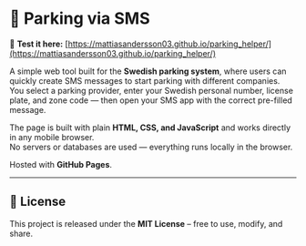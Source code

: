 # 🚗 Parking via SMS

🔗 **Test it here:** [https://mattiasandersson03.github.io/parking_helper/](https://mattiasandersson03.github.io/parking_helper/)

A simple web tool built for the **Swedish parking system**, where users can quickly create SMS messages to start parking with different companies.  
You select a parking provider, enter your Swedish personal number, license plate, and zone code — then open your SMS app with the correct pre-filled message.

The page is built with plain **HTML, CSS, and JavaScript** and works directly in any mobile browser.  
No servers or databases are used — everything runs locally in the browser.

Hosted with **GitHub Pages**.

---

## 🧾 License
This project is released under the **MIT License** – free to use, modify, and share.
